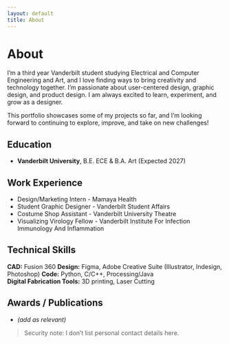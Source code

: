 ```yaml
---
layout: default
title: About
---
```


# About

I’m a third year Vanderbilt student studying Electrical and Computer Engineering and Art, and I love finding ways to bring creativity and technology together. I’m passionate about user-centered design, graphic design, and product design. I am always excited to learn, experiment, and grow as a designer.

This portfolio showcases some of my projects so far, and I’m looking forward to continuing to explore, improve, and take on new challenges!

## Education
- **Vanderbilt University**, B.E. ECE & B.A. Art (Expected 2027)

## Work Experience
- Design/Marketing Intern - Mamaya Health  
- Student Graphic Designer - Vanderbilt Student Affairs
- Costume Shop Assistant - Vanderbilt University Theatre
- Visualizing Virology Fellow - Vanderbilt Institute For Infection Immunology And Inflammation 

## Technical Skills
**CAD:** Fusion 360
**Design:** Figma, Adobe Creative Suite (Illustrator, Indesign, Photoshop)
**Code:** Python, C/C++, Processing/Java  
**Digital Fabrication Tools:** 3D printing, Laser Cutting
## Awards / Publications
- *(add as relevant)*

> Security note: I don’t list personal contact details here.
